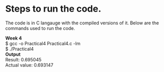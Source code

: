 # Steps to run the code.

The code is in C langauge with the compiled versions of it. Below are the commands used to run the code.

<strong>Week 4</strong> <br>
$ gcc -o Practical4 Practical4.c -lm <br>
$ ./Practical4  <br>
<strong>Output</strong> <br>
Result: 0.695045 <br>
Actual value: 0.693147 <br>
 <br>
